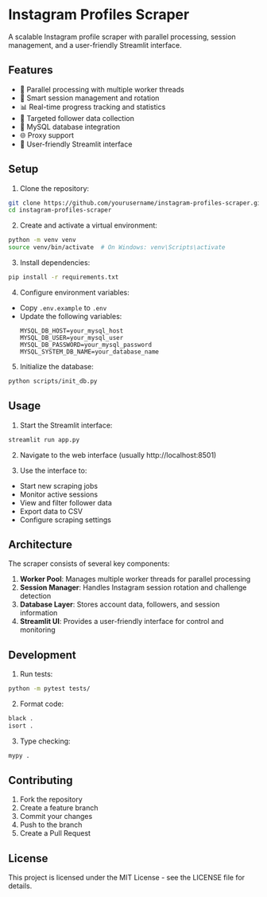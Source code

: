 # Instagram Profiles Scraper

A scalable Instagram profile scraper with parallel processing, session management, and a user-friendly Streamlit interface.

## Features

- 🚀 Parallel processing with multiple worker threads
- 🔄 Smart session management and rotation
- 📊 Real-time progress tracking and statistics
- 🎯 Targeted follower data collection
- 💾 MySQL database integration
- 🌐 Proxy support
- 📱 User-friendly Streamlit interface

## Setup

1. Clone the repository:
```bash
git clone https://github.com/yourusername/instagram-profiles-scraper.git
cd instagram-profiles-scraper
```

2. Create and activate a virtual environment:
```bash
python -m venv venv
source venv/bin/activate  # On Windows: venv\Scripts\activate
```

3. Install dependencies:
```bash
pip install -r requirements.txt
```

4. Configure environment variables:
- Copy `.env.example` to `.env`
- Update the following variables:
  ```
  MYSQL_DB_HOST=your_mysql_host
  MYSQL_DB_USER=your_mysql_user
  MYSQL_DB_PASSWORD=your_mysql_password
  MYSQL_SYSTEM_DB_NAME=your_database_name
  ```

5. Initialize the database:
```bash
python scripts/init_db.py
```

## Usage

1. Start the Streamlit interface:
```bash
streamlit run app.py
```

2. Navigate to the web interface (usually http://localhost:8501)

3. Use the interface to:
- Start new scraping jobs
- Monitor active sessions
- View and filter follower data
- Export data to CSV
- Configure scraping settings

## Architecture

The scraper consists of several key components:

1. **Worker Pool**: Manages multiple worker threads for parallel processing
2. **Session Manager**: Handles Instagram session rotation and challenge detection
3. **Database Layer**: Stores account data, followers, and session information
4. **Streamlit UI**: Provides a user-friendly interface for control and monitoring

## Development

1. Run tests:
```bash
python -m pytest tests/
```

2. Format code:
```bash
black .
isort .
```

3. Type checking:
```bash
mypy .
```

## Contributing

1. Fork the repository
2. Create a feature branch
3. Commit your changes
4. Push to the branch
5. Create a Pull Request

## License

This project is licensed under the MIT License - see the LICENSE file for details. 